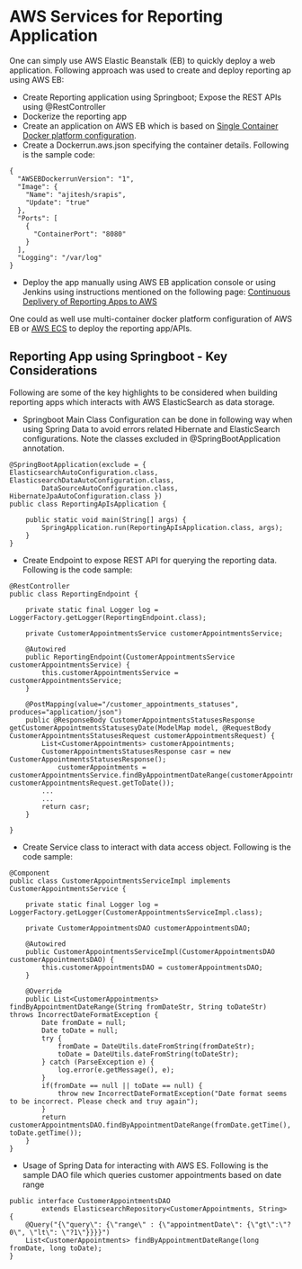 # AWS Services for Reporting Application

One can simply use AWS Elastic Beanstalk (EB) to quickly deploy a web application. Following approach was used to create and deploy reporting ap using AWS EB:

* Create Reporting application using Springboot; Expose the REST APIs using @RestController 
* Dockerize the reporting app
* Create an application on AWS EB which is based on [Single Container Docker platform configuration](http://docs.aws.amazon.com/elasticbeanstalk/latest/dg/create_deploy_docker.html).
* Create a Dockerrun.aws.json specifying the container details. Following is the sample code:
```
{
  "AWSEBDockerrunVersion": "1",
  "Image": {
    "Name": "ajitesh/srapis",
    "Update": "true"
  },
  "Ports": [
    {
      "ContainerPort": "8080"
    }
  ],
  "Logging": "/var/log"
}
```
* Deploy the app manually using AWS EB application console or using Jenkins using instructions mentioned on the following page: [Continuous Deplivery of Reporting Apps to AWS](https://github.com/eajitesh/Reporting-Solution-on-AWS/blob/master/cicd_reporting_apps_aws.md)

One could as well use multi-container docker platform configuration of AWS EB or [AWS ECS](http://docs.aws.amazon.com/AmazonECS/latest/developerguide/Welcome.html) to deploy the reporting app/APIs.

## Reporting App using Springboot - Key Considerations

Following are some of the key highlights to be considered when building reporting apps which interacts with AWS ElasticSearch as data storage.

* Springboot Main Class Configuration can be done in following way when using Spring Data to avoid errors related Hibernate and ElasticSearch configurations. Note the classes excluded in @SpringBootApplication annotation.

```
@SpringBootApplication(exclude = { ElasticsearchAutoConfiguration.class, ElasticsearchDataAutoConfiguration.class,
		DataSourceAutoConfiguration.class, HibernateJpaAutoConfiguration.class })
public class ReportingApIsApplication {

	public static void main(String[] args) {
		SpringApplication.run(ReportingApIsApplication.class, args);
	}
}
```

* Create Endpoint to expose REST API for querying the reporting data. Following is the code sample:

```
@RestController
public class ReportingEndpoint {
	
	private static final Logger log = LoggerFactory.getLogger(ReportingEndpoint.class);
	
	private CustomerAppointmentsService customerAppointmentsService;
	
	@Autowired
	public ReportingEndpoint(CustomerAppointmentsService customerAppointmentsService) {
		this.customerAppointmentsService = customerAppointmentsService;
	}
	
	@PostMapping(value="/customer_appointments_statuses", produces="application/json")
	public @ResponseBody CustomerAppointmentsStatusesResponse getCustomerAppointmentsStatusesyDate(ModelMap model, @RequestBody CustomerAppointmentsStatusesRequest customerAppointmentsRequest) {
		List<CustomerAppointments> customerAppointments;
		CustomerAppointmentsStatusesResponse casr = new CustomerAppointmentsStatusesResponse();
	        customerAppointments = customerAppointmentsService.findByAppointmentDateRange(customerAppointmentsRequest.getFromDate(), customerAppointmentsRequest.getToDate());
		...
		...
		return casr;
    }	

}
```

* Create Service class to interact with data access object. Following is the code sample:

```
@Component
public class CustomerAppointmentsServiceImpl implements CustomerAppointmentsService {

	private static final Logger log = LoggerFactory.getLogger(CustomerAppointmentsServiceImpl.class);

	private CustomerAppointmentsDAO customerAppointmentsDAO;
	
	@Autowired
	public CustomerAppointmentsServiceImpl(CustomerAppointmentsDAO customerAppointmentsDAO) {
		this.customerAppointmentsDAO = customerAppointmentsDAO;
	}
	
	@Override
	public List<CustomerAppointments> findByAppointmentDateRange(String fromDateStr, String toDateStr) throws IncorrectDateFormatException {
		Date fromDate = null;
		Date toDate = null;
		try {
			fromDate = DateUtils.dateFromString(fromDateStr);
			toDate = DateUtils.dateFromString(toDateStr);
		} catch (ParseException e) {
			log.error(e.getMessage(), e);
		}
		if(fromDate == null || toDate == null) {
			throw new IncorrectDateFormatException("Date format seems to be incorrect. Please check and truy again");
		}
		return customerAppointmentsDAO.findByAppointmentDateRange(fromDate.getTime(), toDate.getTime());
	}
}
```

* Usage of Spring Data for interacting with AWS ES. Following is the sample DAO file which queries customer appointments based on date range

```
public interface CustomerAppointmentsDAO
		extends ElasticsearchRepository<CustomerAppointments, String> {
	@Query("{\"query\": {\"range\" : {\"appointmentDate\": {\"gt\":\"?0\", \"lt\": \"?1\"}}}}")
	List<CustomerAppointments> findByAppointmentDateRange(long fromDate, long toDate);
}
```

